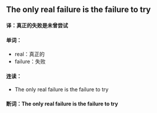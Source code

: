 ## The only real failure is the failure to try

#### 译：真正的失败是未曾尝试

#### 单词：

- real：真正的
- failure：失败

#### 连读：

- The only real failure is the failure to try

#### 断词：The only real failure is the failure to try

